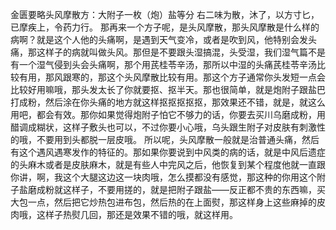 金匮要略头风摩散方：大附子一枚（炮）盐等分
右二味为散，沐了，以方寸匕，已摩疾上，令药力行。
那再来一个方子呢，是头风摩散，那头风摩散是什么样的病啊？就是这个人他的头痛啊，是遇到天气变冷，或者是吹到风，他特别会发头痛，那这样子的病就叫做头风。那但是不要跟头湿搞混，头受湿，我们湿气篇不是有一个湿气侵到头会头痛啊，那个用芪桂苓辛汤，那所以中湿的头痛芪桂苓辛汤比较有用，那风跟寒的，那这个头风摩散比较有用。那这个方子通常你头发短一点会比较好用嘛哦，那头发太长了你就要抠、抠半天。那也很简单，就是炮附子跟盐巴打成粉，然后涂在你头痛的地方就这样抠抠抠抠抠，那效果还不错，就是，就这么用吧，都会有效。那你如果觉得炮附子怕它不够力的话，你要去买川乌磨成粉，用醋调成糊状，这样子敷头也可以，不过你要小心哦，乌头跟生附子对皮肤有刺激性的哦，不要用到头都脱一层皮哦。
所以呢，头风摩散一般就是治普通头痛，然后有这个遇风遇寒发作的特征的。那如果你要说到中风类的病的话，就是中风后遗症的头麻木或者是皮肤麻木，就是有些人中完风之后，他恢复到某个程度他就一直跟你讲，啊，我这个大腿这边这一块肉哦，怎么摸都没有感觉，那这种的你用这个附子盐磨成粉就这样子，不要用搓的，就是把附子跟盐——反正都不贵的东西嘛，买大包一点，然后把它炒热包进布包，然后热的在上面熨，那这样身上这些麻掉的皮肉哦，这样子热熨几回，那还是效果不错的哦，就这样用。
